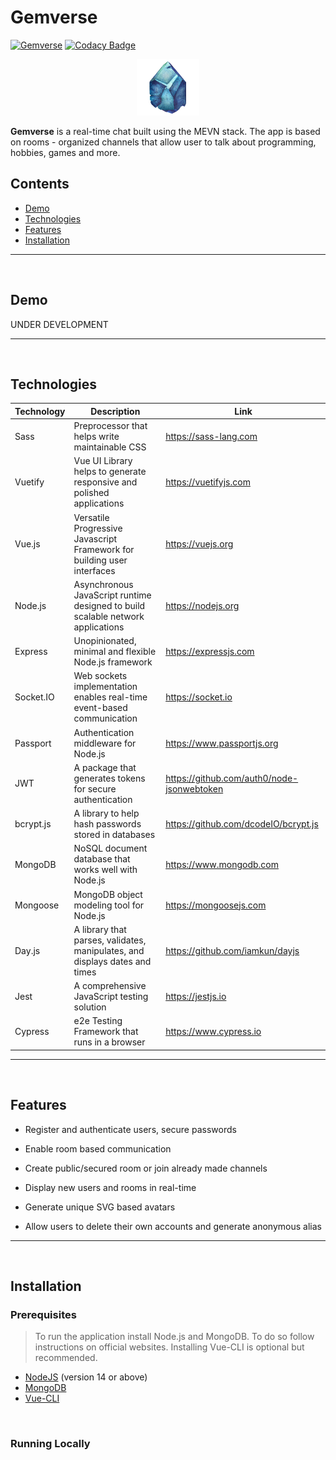# Gemverse

[![Gemverse](https://img.shields.io/endpoint?url=https://dashboard.cypress.io/badge/simple/g42uwf&style=flat&logo=cypress)](https://dashboard.cypress.io/projects/g42uwf/runs)
[![Codacy Badge](https://app.codacy.com/project/badge/Grade/b579256de9794b9dadf521dded359088)](https://www.codacy.com/gh/Karol-Witkowski/Gemverse/dashboard?utm_source=github.com&amp;utm_medium=referral&amp;utm_content=Karol-Witkowski/Gemverse&amp;utm_campaign=Badge_Grade)

<p align="center"><code><img alt="Gemverse logo" height="90" title="Gemverse logo" src="client\src\assets\img\logo.png"></code></p>

<b>Gemverse</b> is a real-time chat built using the MEVN stack. The app is based on rooms - organized channels that allow user to talk about programming, hobbies, games and more.

## Contents

- [Demo](#demo)
- [Technologies](#Technologies)
- [Features](#features)
- [Installation](#installation)
<hr>
<br>

## Demo

UNDER DEVELOPMENT
<hr>
<br>


## Technologies

| Technology | Description | Link |
|-|-|-|
| Sass | Preprocessor that helps write maintainable CSS | https://sass-lang.com |
| Vuetify | Vue UI Library helps to generate responsive and polished applications | https://vuetifyjs.com |
| Vue.js | Versatile Progressive Javascript Framework for building user interfaces | https://vuejs.org |
| Node.js | Asynchronous JavaScript runtime designed to build scalable network applications | https://nodejs.org |
| Express | Unopinionated, minimal and flexible Node.js framework | https://expressjs.com |
| Socket.IO | Web sockets implementation enables real-time event-based communication | https://socket.io |
| Passport | Authentication middleware for Node.js | https://www.passportjs.org |
| JWT | A package that generates tokens for secure authentication | https://github.com/auth0/node-jsonwebtoken |
| bcrypt.js | A library to help hash passwords stored in databases | https://github.com/dcodeIO/bcrypt.js |
| MongoDB | NoSQL document database that works well with Node.js | https://www.mongodb.com |
| Mongoose | MongoDB object modeling tool for Node.js | https://mongoosejs.com |
| Day.js | A library that parses, validates, manipulates, and displays dates and times | https://github.com/iamkun/dayjs |
| Jest | A comprehensive JavaScript testing solution | https://jestjs.io |
| Cypress | e2e Testing Framework that runs in a browser | https://www.cypress.io |
<hr>
<br>

## Features

- Register and authenticate users, secure passwords

- Enable room based communication

- Create public/secured room or join already made channels

- Display new users and rooms in real-time

- Generate unique SVG based avatars

- Allow users to delete their own accounts and generate anonymous alias
<hr>
<br>

## Installation
### Prerequisites
> To run the application install Node.js and MongoDB. To do so follow instructions on official websites. Installing Vue-CLI is optional but recommended.

- [NodeJS](https://nodejs.org) (version 14 or above)
- [MongoDB](https://www.mongodb.com)
- [Vue-CLI](https://cli.vuejs.org)

<br>

### Running Locally
